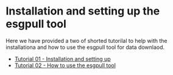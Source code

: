 # Installation and setting up the esgpull tool

Here we have provided a two of shorted tutorilal to help with the installationa and how to use the esgpull tool for data downlaod.

* [Tutorial 01 - Installation and setting up](docs/tutorials/DataDownload_esgpull/Tutorial01_installation.md)
* [Tutorial 02 - How to use the esgpull tool](docs/tutorials/DataDownload_esgpull/Tutorial02_DataDownload.md)
